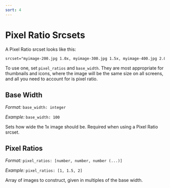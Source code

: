```yaml
---
sort: 4
---
```


# Pixel Ratio Srcsets

A Pixel Ratio srcset looks like this:

```html
srcset="myimage-200.jpg 1.0x, myimage-300.jpg 1.5x, myimage-400.jpg 2.0x" 
```

To use one, set `pixel_ratios` and `base_width`. They are most appropriate for
thumbnails and icons, where the image will be the same size on all screens, and
all you need to account for is pixel ratio.

## Base Width

_Format:_ `base_width: integer`

_Example:_ `base_width: 100`

Sets how wide the 1x image should be. Required when using a Pixel Ratio srcset.

## Pixel Ratios

_Format:_ `pixel_ratios: [number, number, number (...)]`

_Example:_ `pixel_ratios: [1, 1.5, 2]`

Array of images to construct, given in multiples of the base width.

